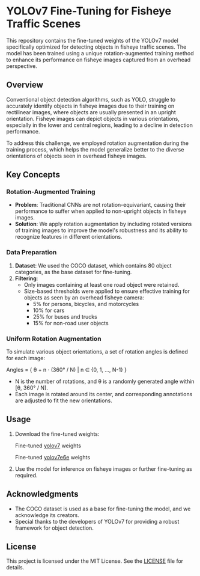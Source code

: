 
# YOLOv7 Fine-Tuning for Fisheye Traffic Scenes

This repository contains the fine-tuned weights of the YOLOv7 model specifically optimized for detecting objects in fisheye traffic scenes. The model has been trained using a unique rotation-augmented training method to enhance its performance on fisheye images captured from an overhead perspective.

## Overview

Conventional object detection algorithms, such as YOLO, struggle to accurately identify objects in fisheye images due to their training on rectilinear images, where objects are usually presented in an upright orientation. Fisheye images can depict objects in various orientations, especially in the lower and central regions, leading to a decline in detection performance. 

To address this challenge, we employed rotation augmentation during the training process, which helps the model generalize better to the diverse orientations of objects seen in overhead fisheye images.

## Key Concepts

### Rotation-Augmented Training

- **Problem**: Traditional CNNs are not rotation-equivariant, causing their performance to suffer when applied to non-upright objects in fisheye images.
- **Solution**: We apply rotation augmentation by including rotated versions of training images to improve the model's robustness and its ability to recognize features in different orientations.

### Data Preparation

1. **Dataset**: We used the COCO dataset, which contains 80 object categories, as the base dataset for fine-tuning.
2. **Filtering**:
   - Only images containing at least one road object were retained.
   - Size-based thresholds were applied to ensure effective training for objects as seen by an overhead fisheye camera:
     - 5% for persons, bicycles, and motorcycles
     - 10% for cars
     - 25% for buses and trucks
     - 15% for non-road user objects

### Uniform Rotation Augmentation

To simulate various object orientations, a set of rotation angles is defined for each image:

Angles = { θ + n ⋅ (360° / N) | n ∈ {0, 1, ..., N-1} }

- N is the number of rotations, and θ is a randomly generated angle within [θ, 360° / N].
- Each image is rotated around its center, and corresponding annotations are adjusted to fit the new orientations.

## Usage

1. Download the fine-tuned weights:

      Fine-tuned [yolov7](https://drive.google.com/file/d/1Hs6KSQuMZReEjWgKdP4FOO8CMRCxON5T/view?usp=drive_link) weights
      
      Fine-tuned [yolov7e6e](https://drive.google.com/file/d/1pN1RuWFBvOzbvpHDHC3qQbLYVlG3G4cl/view?usp=drive_link) weights

2. Use the model for inference on fisheye images or further fine-tuning as required.

## Acknowledgments

- The COCO dataset is used as a base for fine-tuning the model, and we acknowledge its creators.
- Special thanks to the developers of YOLOv7 for providing a robust framework for object detection.

## License

This project is licensed under the MIT License. See the [LICENSE](LICENSE) file for details.
